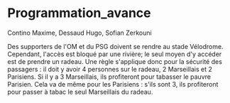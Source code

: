 # Programmation_avance
Contino Maxime, Dessaud Hugo, Sofian Zerkouni

Des supporters de l'OM et du PSG doivent se rendre au stade Vélodrome. Cependant, l'accès est bloqué par une rivière; le seul moyen d'y accéder est de prendre un radeau. Une règle s'applique donc pour la sécurité des passagers : il doit y avoir 4 personnes sur le radeau, 2 Marseillais et 2 Parisiens.
Si il y a 3 Marseillais, ils profiteront pour tabasser le pauvre Parisien. Cela va de même pour les Parisiens : s'ils sont 3, ils profiteront pour passer à tabac le seul Marseillais du radeau.

